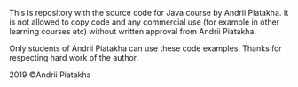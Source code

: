 This is repository with the source code for Java course by Andrii Piatakha.
It is not allowed to copy code and any commercial use (for example in other learning courses etc) without written approval from Andrii Piatakha.

Only students of Andrii Piatakha can use these code examples. 
Thanks for respecting hard work of the author.

2019 ©Andrii Piatakha


